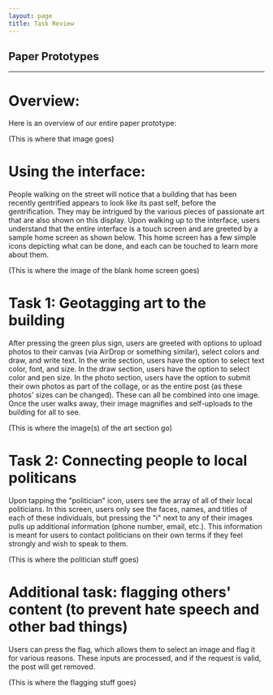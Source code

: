 ```yaml
---
layout: page
title: Task Review
---
```


## Paper Prototypes

---

# Overview:

Here is an overview of our entire paper prototype:

(This is where that image goes)

# Using the interface: 
People walking on the street will notice that a building that has been recently gentrified appears to look like its past self, before the gentrification. They may be intrigued by the various pieces of passionate art that are also shown on this display. Upon walking up to the interface, users understand that the entire interface is a touch screen and are greeted by a sample home screen as shown below. This home screen has a few simple icons depicting what can be done, and each can be touched to learn more about them.

(This is where the image of the blank home screen goes)

# Task 1: Geotagging art to the building
After pressing the green plus sign, users are greeted with options to upload photos to their canvas (via AirDrop or something similar), select colors and draw, and write text. In the write section, users have the option to select text color, font, and size. In the draw section, users have the option to select color and pen size. In the photo section, users have the option to submit their own photos as part of the collage, or as the entire post (as these photos' sizes can be changed). These can all be combined into one image. Once the user walks away, their image magnifies and self-uploads to the building for all to see.

(This is where the image(s) of the art section go)

# Task 2: Connecting people to local politicans
Upon tapping the "politician" icon, users see the array of all of their local politicians. In this screen, users only see the faces, names, and titles of each of these individuals, but pressing the "i" next to any of their images pulls up additional information (phone number, email, etc.). This information is meant for users to contact politicians on their own terms if they feel strongly and wish to speak to them. 

(This is where the politician stuff goes)

# Additional task: flagging others' content (to prevent hate speech and other bad things)
Users can press the flag, which allows them to select an image and flag it for various reasons. These inputs are processed, and if the request is valid, the post will get removed. 

(This is where the flagging stuff goes)


